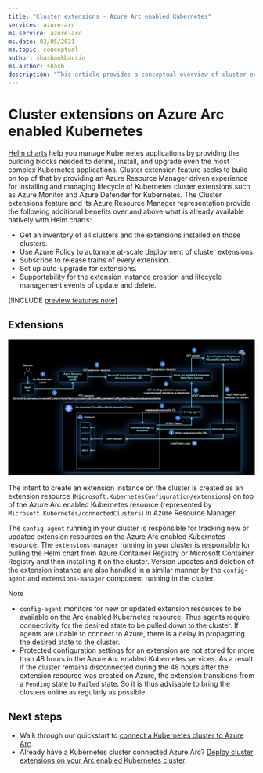 ```yaml
---
title: "Cluster extensions - Azure Arc enabled Kubernetes"
services: azure-arc
ms.service: azure-arc
ms.date: 03/05/2021
ms.topic: conceptual
author: shashankbarsin
ms.author: shasb
description: "This article provides a conceptual overview of cluster extensions capability of Azure Arc enabled Kubernetes"
---
```


# Cluster extensions on Azure Arc enabled Kubernetes

[Helm charts](https://helm.sh/) help you manage Kubernetes applications by providing the building blocks needed to define, install, and upgrade even the most complex Kubernetes applications. Cluster extension feature seeks to build on top of that by providing an Azure Resource Manager driven experience for installing and managing lifecycle of Kubernetes cluster extensions such as Azure Monitor and Azure Defender for Kubernetes. The Cluster extensions feature and its Azure Resource Manager representation provide the following additional benefits over and above what is already available natively with Helm charts:

- Get an inventory of all clusters and the extensions installed on those clusters.
- Use Azure Policy to automate at-scale deployment of cluster extensions.
- Subscribe to release trains of every extension.
- Set up auto-upgrade for extensions.
- Supportability for the extension instance creation and lifecycle management events of update and delete.

[!INCLUDE [preview features note](./includes/preview/preview-callout.md)]

## Extensions

[ ![Cluster extensions architecture](./media/conceptual-extensions.png) ](./media/conceptual-extensions.png#lightbox)

The intent to create an extension instance on the cluster is created as an extension resource (`Microsoft.KubernetesConfiguration/extensions`) on top of the Azure Arc enabled Kubernetes resource (represented by `Microsoft.Kubernetes/connectedClusters`) in Azure Resource Manager. 

The `config-agent` running in your cluster is responsible for tracking new or updated extension resources on the Azure Arc enabled Kubernetes resource. The `extensions-manager` running in your cluster is responsible for pulling the Helm chart from Azure Container Registry or Microsoft Container Registry and then installing it on the cluster. Version updates and deletion of the extension instance are also handled in a similar manner by the `config-agent` and `extensions-manager` component running in the cluster.

> [!NOTE]
> * `config-agent` monitors for new or updated extension resources to be available on the Arc enabled Kubernetes resource. Thus agents require connectivity for the desired state to be pulled down to the cluster. If agents are unable to connect to Azure, there is a delay in propagating the desired state to the cluster.
> * Protected configuration settings for an extension are not stored for more than 48 hours in the Azure Arc enabled Kubernetes services. As a result if the cluster remains disconnected during the 48 hours after the extension resource was created on Azure, the extension transitions from a `Pending` state to `Failed` state. So it is thus advisable to bring the clusters online as regularly as possible.

## Next steps

* Walk through our quickstart to [connect a Kubernetes cluster to Azure Arc](./quickstart-connect-cluster.md).
* Already have a Kubernetes cluster connected Azure Arc? [Deploy cluster extensions on your Arc enabled Kubernetes cluster](./extensions.md).